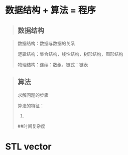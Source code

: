 # 数据结构 + 算法 = 程序

> ## 数据结构

> 
> 数据结构：数据与数据的关系
> 
> 逻辑结构：集合结构，线性结构，树形结构，图形结构
> 
> 物理结构：连续：数组，链式：链表

> ## 算法
> 求解问题的步骤
> 
> 算法的特征：
> 
> 1.
> 
> ##时间复杂度
> 
# STL vector
> 

